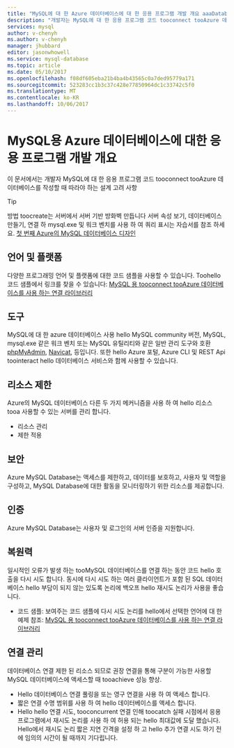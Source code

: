```yaml
---
title: "MySQL에 대 한 Azure 데이터베이스에 대 한 응용 프로그램 개발 개요 aaaDatabase | Microsoft Docs"
description: "개발자는 MySQL에 대 한 응용 프로그램 코드 tooconnect tooAzure 데이터베이스를 작성할 때 따라야 하는 디자인 고려 사항을 소개합니다"
services: mysql
author: v-chenyh
ms.author: v-chenyh
manager: jhubbard
editor: jasonwhowell
ms.service: mysql-database
ms.topic: article
ms.date: 05/10/2017
ms.openlocfilehash: f08df605eba21b4ba4b43565c0a7ded95779a171
ms.sourcegitcommit: 523283cc1b3c37c428e77850964dc1c33742c5f0
ms.translationtype: MT
ms.contentlocale: ko-KR
ms.lasthandoff: 10/06/2017
---
```

# <a name="application-development-overview-for-azure-database-for-mysql"></a>MySQL용 Azure 데이터베이스에 대한 응용 프로그램 개발 개요 
이 문서에서는 개발자 MySQL에 대 한 응용 프로그램 코드 tooconnect tooAzure 데이터베이스를 작성할 때 따라야 하는 설계 고려 사항 

> [!TIP]
> 방법 toocreate는 서버에서 서버 기반 방화벽 만듭니다 서버 속성 보기, 데이터베이스 만들기, 연결 하 mysql.exe 및 워크 벤치를 사용 하 여 쿼리 표시는 자습서를 참조 하세요. [첫 번째 Azure의 MySQL 데이터베이스 디자인](tutorial-design-database-using-portal.md)

## <a name="language-and-platform"></a>언어 및 플랫폼
다양한 프로그래밍 언어 및 플랫폼에 대한 코드 샘플을 사용할 수 있습니다. Toohello 코드 샘플에서 링크를 찾을 수 있습니다: [MySQL 용 tooconnect tooAzure 데이터베이스를 사용 하는 연결 라이브러리](concepts-connection-libraries.md)

## <a name="tools"></a>도구
MySQL에 대 한 azure 데이터베이스 사용 hello MySQL community 버전, MySQL, mysql.exe 같은 워크 벤치 또는 MySQL 유틸리티와 같은 일반 관리 도구와 호환 [phpMyAdmin](https://www.phpmyadmin.net/), [Navicat](https://www.navicat.com/products/navicat-for-mysql), 등입니다. 또한 hello Azure 포털, Azure CLI 및 REST Api toointeract hello 데이터베이스 서비스와 함께 사용할 수 있습니다.

## <a name="resource-limitations"></a>리소스 제한
Azure의 MySQL 데이터베이스 다른 두 가지 메커니즘을 사용 하 여 hello 리소스 tooa 사용할 수 있는 서버를 관리 합니다. 
- 리소스 관리 
- 제한 적용

## <a name="security"></a>보안
Azure MySQL Database는 액세스를 제한하고, 데이터를 보호하고, 사용자 및 역할을 구성하고, MySQL Database에 대한 활동을 모니터링하기 위한 리소스를 제공합니다.

## <a name="authentication"></a>인증
Azure MySQL Database는 사용자 및 로그인의 서버 인증을 지원합니다.

## <a name="resiliency"></a>복원력
일시적인 오류가 발생 하는 tooMySQL 데이터베이스를 연결 하는 동안 코드 hello 호출을 다시 시도 합니다. 동시에 다시 시도 하는 여러 클라이언트가 포함 된 SQL 데이터베이스 hello 부담이 되지 않는 있도록 논리에 백오프 hello 재시도 논리가 사용을 좋습니다.

- 코드 샘플: 보여주는 코드 샘플에 다시 시도 논리를 hello에서 선택한 언어에 대 한 예제 참조: [MySQL 용 tooconnect tooAzure 데이터베이스를 사용 하는 연결 라이브러리](concepts-connection-libraries.md)

## <a name="managing-connections"></a>연결 관리
데이터베이스 연결 제한 된 리소스 되므로 권장 연결을 통해 구분이 가능한 사용할 MySQL 데이터베이스에 액세스할 때 tooachieve 성능 향상.
- Hello 데이터베이스 연결 풀링을 또는 영구 연결을 사용 하 여 액세스 합니다.
- 짧은 연결 수명 범위를 사용 하 여 hello 데이터베이스를 액세스 합니다. 
- Hello hello 연결 시도, tooconcurrent 연결 인해 toocatch 실패 시점에서 응용 프로그램에서 재시도 논리를 사용 하 여 허용 되는 hello 최대값에 도달 했습니다. Hello에서 재시도 논리 짧은 지연 간격을 설정 하 고 hello 추가 연결 시도 하기 전에 임의의 시간이 될 때까지 기다립니다.
